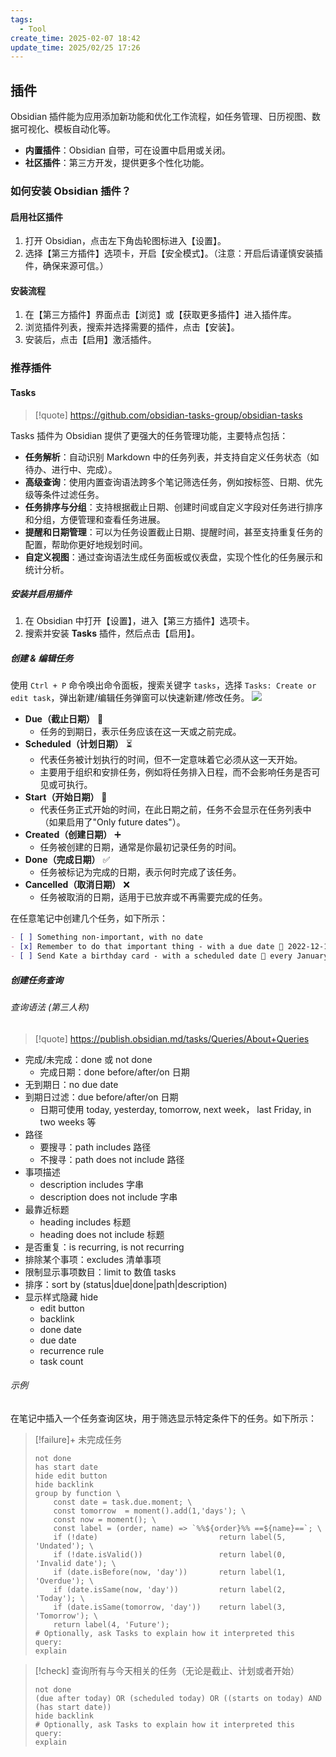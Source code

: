 ```yaml
---
tags:
  - Tool
create_time: 2025-02-07 18:42
update_time: 2025/02/25 17:26
---
```


## 插件

Obsidian 插件能为应用添加新功能和优化工作流程，如任务管理、日历视图、数据可视化、模板自动化等。

- **内置插件**：Obsidian 自带，可在设置中启用或关闭。
- **社区插件**：第三方开发，提供更多个性化功能。

### 如何安装 Obsidian 插件？

#### 启用社区插件

1. 打开 Obsidian，点击左下角齿轮图标进入【设置】。
2. 选择【第三方插件】选项卡，开启【安全模式】。（注意：开启后请谨慎安装插件，确保来源可信。）

#### 安装流程

1. 在【第三方插件】界面点击【浏览】或【获取更多插件】进入插件库。
2. 浏览插件列表，搜索并选择需要的插件，点击【安装】。
3. 安装后，点击【启用】激活插件。

### 推荐插件

#### Tasks

> [!quote]
> https://github.com/obsidian-tasks-group/obsidian-tasks

Tasks 插件为 Obsidian 提供了更强大的任务管理功能，主要特点包括：

- **任务解析**：自动识别 Markdown 中的任务列表，并支持自定义任务状态（如待办、进行中、完成）。
- **高级查询**：使用内置查询语法跨多个笔记筛选任务，例如按标签、日期、优先级等条件过滤任务。
- **任务排序与分组**：支持根据截止日期、创建时间或自定义字段对任务进行排序和分组，方便管理和查看任务进展。
- **提醒和日期管理**：可以为任务设置截止日期、提醒时间，甚至支持重复任务的配置，帮助你更好地规划时间。
- **自定义视图**：通过查询语法生成任务面板或仪表盘，实现个性化的任务展示和统计分析。

##### 安装并启用插件

1. 在 Obsidian 中打开【设置】，进入【第三方插件】选项卡。
2. 搜索并安装 **Tasks** 插件，然后点击【启用】。

##### 创建 & 编辑任务

使用 `Ctrl + P` 命令唤出命令面板，搜索关键字 `tasks`，选择 `Tasks: Create or edit task`，弹出新建/编辑任务弹窗可以快速新建/修改任务。
![](https://img.xiaorang.fun/202502251726417.png)

- **Due（截止日期）** 📅
    - 任务的到期日，表示任务应该在这一天或之前完成。
- **Scheduled（计划日期）** ⏳
    - 代表任务被计划执行的时间，但不一定意味着它必须从这一天开始。
    - 主要用于组织和安排任务，例如将任务排入日程，而不会影响任务是否可见或可执行。
- **Start（开始日期）** 🏁
    - 代表任务正式开始的时间，在此日期之前，任务不会显示在任务列表中（如果启用了"Only future dates"）。
- **Created（创建日期）** ➕
    - 任务被创建的日期，通常是你最初记录任务的时间。
- **Done（完成日期）** ✅
    - 任务被标记为完成的日期，表示何时完成了该任务。
- **Cancelled（取消日期）** ❌
    - 任务被取消的日期，适用于已放弃或不再需要完成的任务。

在任意笔记中创建几个任务，如下所示：

```markdown
- [ ] Something non-important, with no date
- [x] Remember to do that important thing - with a due date 📅 2022-12-17 ✅ 2025-02-08
- [ ] Send Kate a birthday card - with a scheduled date 🔁 every January on the 4th ⏳ 2023-01-04
```

##### 创建任务查询

###### 查询语法 (第三人称)

> [!quote]
> https://publish.obsidian.md/tasks/Queries/About+Queries

- 完成/未完成：done 或 not done
	- 完成日期：done before/after/on 日期
- 无到期日：no due date
- 到期日过滤：due before/after/on 日期
	- 日期可使用 today, yesterday, tomorrow, next week， last Friday, in two weeks 等
- 路径
	- 要搜寻：path includes 路径
	- 不搜寻：path does not include 路径
- 事项描述
	- description includes 字串
	- description does not include 字串
- 最靠近标题
	- heading includes 标题
	- heading does not include 标题
- 是否重复：is recurring, is not recurring
- 排除某个事项：excludes 清单事项
- 限制显示事项数目：limit to 数值 tasks
- 排序：sort by (status|due|done|path|description)
- 显示样式隐藏 hide
	- edit button
	- backlink
	- done date
	- due date
	- recurrence rule
	- task count

###### 示例

在笔记中插入一个任务查询区块，用于筛选显示特定条件下的任务。如下所示：

> [!failure]+ 未完成任务
>
> ```tasks
> not done
> has start date
> hide edit button
> hide backlink
> group by function \
>     const date = task.due.moment; \
>     const tomorrow  = moment().add(1,'days'); \
>     const now = moment(); \
>     const label = (order, name) => `%%${order}%% ==${name}==`; \
>     if (!date)                           return label(5, 'Undated'); \
>     if (!date.isValid())                 return label(0, 'Invalid date'); \
>     if (date.isBefore(now, 'day'))       return label(1, 'Overdue'); \
>     if (date.isSame(now, 'day'))         return label(2, 'Today'); \
>     if (date.isSame(tomorrow, 'day'))    return label(3, 'Tomorrow'); \
>     return label(4, 'Future');
> # Optionally, ask Tasks to explain how it interpreted this query:
> explain
> ```

> [!check] 查询所有与今天相关的任务（无论是截止、计划或者开始）
>
> ```tasks
> not done
> (due after today) OR (scheduled today) OR ((starts on today) AND (has start date)) 
> hide backlink
> # Optionally, ask Tasks to explain how it interpreted this query:
> explain
> ```
